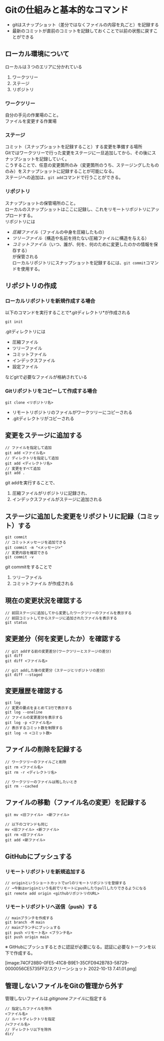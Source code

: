 # Gitの仕組みと基本的なコマンド
* gitはスナップショット（差分ではなくファイルの内容を丸ごと）を記録する
* 最新のコミットが直前のコミットを記録しておくことで以前の状態に戻すことができる

## ローカル環境について
ローカルは３つのエリアに分かれている
1. ワークツリー
2. ステージ
3. リポジトリ

### ワークツリー
自分の手元の作業場のこと。<br>
ファイルを変更する作業場

### ステージ
コミット（スナップショットを記録すること）する変更を準備する場所<br>
Gitではワークツリーで行った変更をステージに一旦追加してから、その後にスナップショットを記録していく。<br>
こうすることで、任意の変更箇所のみ（変更箇所のうち、ステージングしたもののみ）をスナップショットに記録することが可能になる。<br>
ステージへの追加は、`git add`コマンドで行うことができる。

### リポジトリ
スナップショットの保管場所のこと。<br>
ローカルのスナップショットはここに記録し、これをリモートリポジトリにアップロードする。<br>
リポジトリには
* *圧縮ファイル*（ファイルの中身を圧縮したもの）
* *ツリーファイル*（構造や名前を持たない圧縮ファイルに構造を与える）
* *コミットファイル*（いつ、誰が、何を、何のために変更したのかの情報を保存する）<br>
が保管される<br>
ローカルリポジトリにスナップショットを記録するには、`git commit`コマンドを使用する。

## リポジトリの作成

### ローカルリポジトリを新規作成する場合
以下のコマンドを実行することで*.gitディレクトリ*が作成される
```
git init
```

.gitディレクトリには
* 圧縮ファイル
* ツリーファイル
* コミットファイル
* インデックスファイル
* 設定ファイル

などgitで必要なファイルが格納されている

### Gitリポジトリをコピーして作成する場合
```
git clone <リポジトリ名>
```

* リモートリポジトリのファイルがワークツリーにコピーされる
* .gitディレクトリがコピーされる

## 変更をステージに追加する
```
// ファイルを指定して追加
git add <ファイル名>
// ディレクトリを指定して追加
git add <ディレクトリ名>
// 変更をすべて追加
git add .
```
git addを実行することで、
1. 圧縮ファイルがリポジトリに記録され、
2. インデックスファイルがステージに追加される


## ステージに追加した変更をリポジトリに記録（コミット）する
```
git commit
// コミットメッセージを追加できる
git commit -m "<メッセージ>"
// 変更内容を確認できる
git commit -v
```
git commitをすることで
1. ツリーファイル
2. コミットファイル
が作成される

## 現在の変更状況を確認する
```
// 前回ステージに追加してから変更したワークツリーのファイルを表示する
// 前回コミットしてからステージに追加されたファイルを表示する
git status
```

## 変更差分（何を変更したか）を確認する
```
// git addする前の変更差分(ワークツリーとステージの差分)
git diff
git diff <ファイル名>

// git addした後の変更分（ステージとリポジトリの差分）
git diff --staged
```

## 変更履歴を確認する
```
git log
// 変更の要点をまとめて1行で表示する
git log --oneline
// ファイルの変更差分を表示する
git log -p <ファイル名>
// 表示するコミット数を制限する
git log -n <コミット数>
```

## ファイルの削除を記録する
```
// ワークツリーのファイルごと削除
git rm <ファイル名>
git rm -r <ディレクトリ名>

// ワークツリーのファイルは残したいとき
git rm --cached
```

## ファイルの移動（ファイル名の変更）を記録する
```
git mv <旧ファイル>　<新ファイル>

// 以下のコマンドも同じ
mv <旧ファイル> <新ファイル>
git rm <旧ファイル>
git add <新ファイル>
```


## GitHubにプッシュする
### リモートリポジトリを新規追加する
```
// originというショートカットでurlのリモートリポジトリを登録する
// →今後はoriginという名前でリモートにpushしたりpullしたりできるようになる
git remote add origin <githubリポジトリのURL>
```

### リモートリポジトリへ送信（push）する
```
// mainブランチを作成する
git branch -M main
// mainブランチにプッシュする
git push <リモート名> <ブランチ名>
git push origin main
```

※ GitHubにプッシュするときに認証が必要になる。認証に必要なトークンを以下で作成する。

[image:74CF28B0-0FE5-41C8-B9E1-35CFD942B783-58729-0000056CE5735FF2/スクリーンショット 2022-10-13 7.41.01.png]


## 管理しないファイルをGitの管理から外す
管理しないファイルは.*gitignoneファイル*に指定する
```
// 指定したファイルを除外
<ファイル名>
// ルートディレクトリを指定
/<ファイル名>
// ディレクトリ以下を除外
dir/
```





